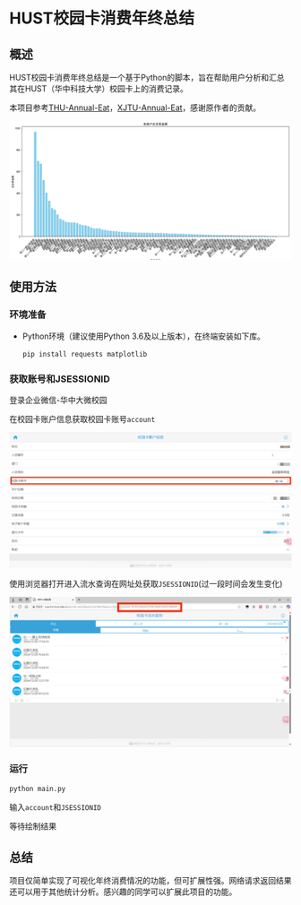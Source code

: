 # HUST校园卡消费年终总结

## 概述

HUST校园卡消费年终总结是一个基于Python的脚本，旨在帮助用户分析和汇总其在HUST（华中科技大学）校园卡上的消费记录。

本项目参考[THU-Annual-Eat](https://github.com/leverimmy/THU-Annual-Eat)，[XJTU-Annual-Eat](https://github.com/wangerforcs/XJTU-Annual-Eat)，感谢原作者的贡献。

![](readme.assets/Figure_1.png)

## 使用方法

### 环境准备

- Python环境（建议使用Python 3.6及以上版本），在终端安装如下库。

  ```bash
  pip install requests matplotlib
  ```

### 获取账号和JSESSIONID

登录企业微信-华中大微校园

在校园卡账户信息获取校园卡账号`account`

![校园卡账号](readme.assets/9a2258a759e80a2a57f4b41ff205e5e7.png)



使用浏览器打开进入流水查询在网址处获取`JSESSIONID`(过一段时间会发生变化)

![JSESSIONID](readme.assets/0f1a5a5b4ed17c716bb34f930df04e48.png)

### 运行

```bash
python main.py
```

输入`account`和`JSESSIONID`

等待绘制结果

## 总结

项目仅简单实现了可视化年终消费情况的功能，但可扩展性强。网络请求返回结果还可以用于其他统计分析。感兴趣的同学可以扩展此项目的功能。